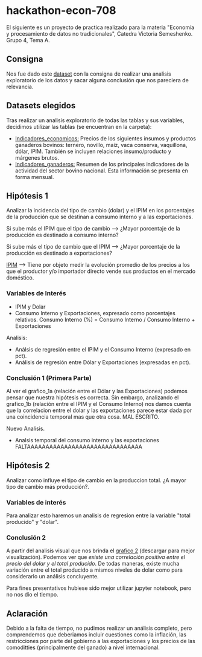# hackathon-econ-708
El siguiente es un proyecto de practica realizado para la materia "Economía y procesamiento de datos no tradicionales", Catedra Victoria Semeshenko.
Grupo 4, Tema A.

## Consigna
Nos fue dado este [dataset](https://www.datos.gob.ar/dataset?tags=bovinos&groups=agri&_tags_limit=0) con la consigna de realizar una analisis exploratorio de los
datos y sacar alguna conclusión que nos pareciera de relevancia.

## Datasets elegidos
Tras realizar un analisis exploratorio de todas las tablas y sus variables, decidimos utilizar las tablas (se encuentran en la carpeta):
* [Indicadores_economicos:](https://www.datos.gob.ar/dataset/agroindustria-ganaderia---indicadores-economicos-bovinos/archivo/agroindustria_a28a3be0-f9a3-4f96-8094-53688135c5ad) Precios de los siguientes insumos y productos ganaderos bovinos: ternero, novillo, maíz, vaca conserva, vaquillona, dólar, IPIM. También se incluyen relaciones insumo/producto y márgenes brutos.
* [Indicadores_ganaderos:](https://www.datos.gob.ar/dataset/agroindustria-ganaderia---indicadores-bovinos-mensuales/archivo/agroindustria_46c21636-2a4d-44a4-a0c6-052836d51a3f) Resumen de los principales indicadores de la actividad del sector bovino nacional. Esta información se presenta en forma mensual.

## Hipótesis 1
Analizar la incidencia del tipo de cambio (dolar) y el IPIM en los porcentajes de la producción que se destinan a consumo interno y a las exportaciones.

Si sube más el IPIM que el tipo de cambio --> ¿Mayor porcentaje de la producción es destinado a consumo interno?

Si sube más el tipo de cambio que el IPIM --> ¿Mayor porcentaje de la producción es destinado a exportaciones?

[IPIM](https://www.indec.gob.ar/ftp/cuadros/economia/sint_met_sipm.pdf) --> Tiene por objeto medir la evolución promedio de los precios a los que el productor y/o importador directo vende sus productos en el mercado doméstico.

### Variables de Interés
* IPIM y Dolar
* Consumo Interno y Exportaciones, expresado como porcentajes relativos. Consumo Interno (%) = Consumo Interno / Consumo Interno + Exportaciones

Analisis:
* Análsis de regresión entre el IPIM y el Consumo Interno (expresado en pct).
* Análisis de regresión entre Dólar y Exportaciones (expresadas en pct).

### Conclusión 1 (Primera Parte)
Al ver el grafico_1a (relación entre el Dólar y las Exportaciones) podemos pensar que nuestra hipótesis es correcta. Sin embargo, analizando el grafico_1b (relación entre el IPIM y el Consumo Interno) nos damos cuenta que la correlacion entre el dolar y las exportaciones parece estar dada por una coincidencia temporal mas que otra cosa. MAL ESCRITO.

Nuevo Analisis.

* Analsis temporal del consumo interno y las exportaciones FALTAAAAAAAAAAAAAAAAAAAAAAAAAAAAAAA

## Hipótesis 2
Analizar como influye el tipo de cambio en la produccion total. ¿A mayor tipo de cambio más producción?. 

### Variables de interés
Para analizar esto haremos un analisis de regresion entre la variable "total producido" y "dolar".

### Conclusión 2
A partir del analisis visual que nos brinda el [grafico 2](https://github.com/LucioAlberico/hackathon-econ-708/blob/main/grafico_2.png) (descargar para mejor visualización). Podemos ver que *existe una correlación positiva entre el precio del dolar y el total producido*. De todas maneras, existe mucha variación entre el total producido a mismos niveles de dolar como para considerarlo un análisis concluyente.


Para fines presentativos hubiese sido mejor utilizar jupyter notebook, pero no nos dio el tiempo.

## Aclaración
Debido a la falta de tiempo, no pudimos realizar un análisis completo, pero comprendemos que deberiamos incluir cuestiones como la inflación, las restricciones por parte del gobierno a las exportaciones y los precios de las comoditties (principalmente del ganado) a nivel internacional.
